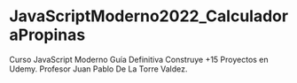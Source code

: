 # JavaScriptModerno2022_CalculadoraPropinas
Curso JavaScript Moderno Guía Definitiva Construye +15 Proyectos en Udemy. Profesor Juan Pablo De La Torre Valdez.
